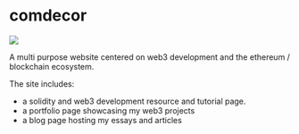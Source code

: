 # comdecor

![]("https://whimsical-blini-35b801.netlify.app")

A multi purpose website centered on web3 development and the ethereum / blockchain ecosystem.

The site includes:

- a solidity and web3 development resource and tutorial page.
- a portfolio page showcasing my web3 projects
- a blog page hosting my essays and articles
